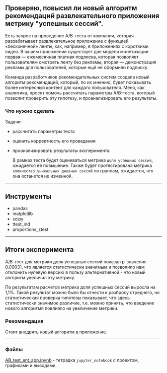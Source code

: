## Проверяю, повысил ли новый алгоритм рекомендаций развлекательного приложения метрику "успешных сессий".

Есть запрос на проведение А/В-теста от компании, которая разрабатывает развлекательное приложение с функцией «бесконечной» ленты, 
как, например, в приложениях с короткими видео. В вашем приложении существует две модели монетизации: первая — ежемесячная платная подписка, 
которая позволяет пользователям смотреть ленту без рекламы, вторая — демонстрация рекламы для пользователей, которые ещё не оформили подписку.

Команда разработчиков рекомендательных систем создала новый алгоритм рекомендаций, который, по их мнению, 
будет показывать более интересный контент для каждого пользователя. Меня, как аналитика, 
просят помочь рассчитать параметры A/B-теста, который позволит проверить эту гипотезу, и проанализировать его результаты.

### Что нужно сделать
Задачи:
- рассчитать параметры теста
- оценить корректность его проведения
- проанализировать результаты эксперимента

  В рамках теста будет оцениваться метрика `доля успешных сессий`, ожидается ее повышение.
Также будет протестирована метрика `количество уникальных дневных сессий` по группам, ожидается, что она останется не изменной.

---
## Инструменты
- pandas
- matplotlib
- scipy
- ttest_ind
- proportions_ztest

---
## Итоги эксперимента

А/В-тест для метрики доля успешных сессий показал p-значение 0.00031, что является статистически значимым 
и позволило нам отклонить нулевую версию в пользу альтернативной - что новый алгоритм увеличил эту метрику.

По результатам расчетов метрика доля успешных сессий выросла на 1,1%. Такой результат можно было бы отнести к разбросу стреднего, 
но статистическая проверка гипотезы показывает, что здесь статистически значимое различие, т.е. можно принять, 
что введение нового алгоритмя повлияло на увеличение метрики.

### Рекомендация

Стоит внедрять новый алгоритм в приложение.

---
### Файлы

[AB_test_ent_app.ipynb](https://github.com/Zaytsev-V/data-analytics-portfolio/blob/main/PRACTICUM/AB_test_entertainment_app/AB_test_ent_app.ipynb) - тетрадка `jupyter_notebook` с проектом, графиками и выводами.
